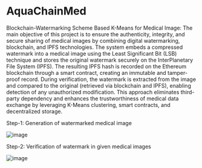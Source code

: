 # AquaChainMed
Blockchain-Watermarking Scheme Based K-Means for Medical Image:
            The main objective of this project is to ensure the authenticity, integrity, and secure sharing of medical images by combining digital watermarking, blockchain, and IPFS technologies. The system embeds a compressed watermark into a medical image using the Least Significant Bit (LSB) technique and stores the original watermark securely on the InterPlanetary File System (IPFS). The resulting IPFS hash is recorded on the Ethereum blockchain through a smart contract, creating an immutable and tamper-proof record. During verification, the watermark is extracted from the image and compared to the original (retrieved via blockchain and IPFS), enabling detection of any unauthorized modification. This approach eliminates third-party dependency and enhances the trustworthiness of medical data exchange by leveraging K-Means clustering, smart contracts, and decentralized storage.

Step-1: Generation of watermarked medical image

![image](https://github.com/user-attachments/assets/f9d24358-5c07-4141-9f92-42375eec6da8)

Step-2: Verification of watermark in given medical images

![image](https://github.com/user-attachments/assets/0e7371b3-eb57-4090-9e2a-4720f24381dc)

